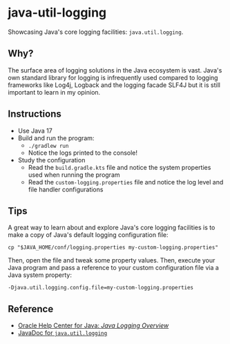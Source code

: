 # java-util-logging

Showcasing Java's core logging facilities: `java.util.logging`.

## Why?

The surface area of logging solutions in the Java ecosystem is vast. Java's own standard library for logging is
infrequently used compared to logging frameworks like Log4j, Logback and the logging facade SLF4J but it is still important
to learn in my opinion. 

## Instructions

* Use Java 17
* Build and run the program:
  * `./gradlew run`
  * Notice the logs printed to the console!
* Study the configuration
  * Read the `build.gradle.kts` file and notice the system properties used when running the program
  * Read the `custom-logging.properties` file and notice the log level and file handler configurations
  
## Tips

A great way to learn about and explore Java's core logging facilities is to make a copy of Java's default logging configuration
file:

```
cp "$JAVA_HOME/conf/logging.properties my-custom-logging.properties"
```

Then, open the file and tweak some property values. Then, execute your Java program and pass a reference to your custom
configuration file via a Java system property:

```
-Djava.util.logging.config.file=my-custom-logging.properties
```

## Reference

* [Oracle Help Center for Java: *Java Logging Overview*](https://docs.oracle.com/en/java/javase/16/core/java-logging-overview.html)
* [JavaDoc for `java.util.logging`](https://docs.oracle.com/en/java/javase/16/docs/api/java.logging/java/util/logging/package-summary.html)

